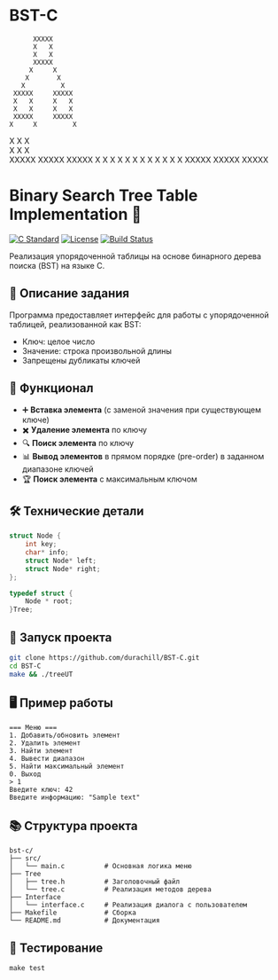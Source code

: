 # BST-C

          XXXXX          
          X   X          
          X   X          
          XXXXX          
         X     X         
        X       X        
       X         X       
     XXXXX     XXXXX     
     X   X     X   X     
     X   X     X   X     
     XXXXX     XXXXX     
    X     X         X    
   X       X         X   
  X         X         X  
XXXXX     XXXXX     XXXXX
X   X     X   X     X   X
X   X     X   X     X   X
XXXXX     XXXXX     XXXXX


# Binary Search Tree Table Implementation 🌳

[![C Standard](https://img.shields.io/badge/C-23-blue)]()
[![License](https://img.shields.io/badge/License-MIT-green)]()
[![Build Status](https://img.shields.io/badge/build-passing-brightgreen)]()

Реализация упорядоченной таблицы на основе бинарного дерева поиска (BST) на языке C.

## 📝 Описание задания
Программа предоставляет интерфейс для работы с упорядоченной таблицей, реализованной как BST:
- Ключ: целое число
- Значение: строка произвольной длины
- Запрещены дубликаты ключей

## 🌟 Функционал
- ➕ **Вставка элемента** (с заменой значения при существующем ключе)
- ✖️ **Удаление элемента** по ключу
- 🔍 **Поиск элемента** по ключу
- 📊 **Вывод элементов** в прямом порядке (pre-order) в заданном диапазоне ключей
- 🏆 **Поиск элемента** с максимальным ключом

## 🛠 Технические детали
```c
struct Node {
    int key;
    char* info;
    struct Node* left;
    struct Node* right;
};

typedef struct {
    Node * root;
}Tree;
```
## 🚀 Запуск проекта
```bash
git clone https://github.com/durachill/BST-C.git
cd BST-C
make && ./treeUT
```
## 🖥 Пример работы

```
=== Меню ===
1. Добавить/обновить элемент
2. Удалить элемент
3. Найти элемент
4. Вывести диапазон
5. Найти максимальный элемент
0. Выход
> 1
Введите ключ: 42
Введите информацию: "Sample text"
```
## 📚 Структура проекта
```
bst-c/
├── src/
│   └── main.c          # Основная логика меню
├── Tree
│   ├── tree.h          # Заголовочный файл
│   └── tree.c          # Реализация методов дерева
├── Interface
│   └── interface.c     # Реализация диалога с пользователем
├── Makefile            # Сборка
└── README.md           # Документация
```
## 🧪 Тестирование
```
make test
```

